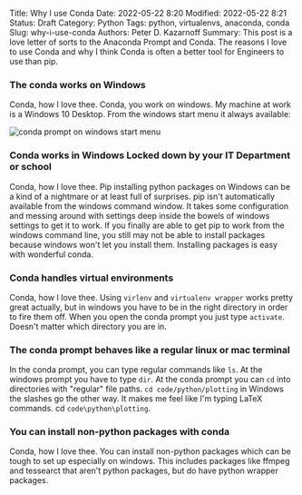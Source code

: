 Title: Why I use Conda
Date: 2022-05-22 8:20
Modified: 2022-05-22 8:21
Status: Draft
Category: Python
Tags: python, virtualenvs, anaconda, conda
Slug: why-i-use-conda
Authors: Peter D. Kazarnoff
Summary: This post is a love letter of sorts to the Anaconda Prompt and Conda. The reasons I love to use Conda and why I think Conda is often a better tool for Engineers to use than pip.

### The conda works on Windows

Conda, how I love thee. Conda, you work on windows. My machine at work is a Windows 10 Desktop. From the windows start menu it always available:

![conda prompt on windows start menu]({static}/images/conda_in_windows_start_menu.png)

### Conda works in Windows Locked down by your IT Department or school

Conda, how I love thee. Pip installing python packages on Windows can be a kind of a nightmare or at least full of surprises. pip isn't automatically available from the windows command window. It takes some configuration and messing around with settings deep inside the bowels of windows settings to get it to work. If you finally are able to get pip to work from the windows command line, you still may not be able to install packages because windows won't let you install them. Installing packages is easy with wonderful conda.
 
### Conda handles virtual environments
 
 Conda, how I love thee. Using ```virlenv``` and ```virtualenv wrapper``` works pretty great actually, but in windows you have to be in the right directory in order to fire them off. When you open the conda prompt you just type ```activate```.  Doesn't matter which directory you are in.
 
### The conda prompt behaves like a regular linux or mac terminal
 
 In the conda prompt, you can type regular commands like ```ls```. At the windows prompt you have to type ```dir```. At the conda prompt you can ```cd``` into directories with "regular" file paths. ```cd code/python/plotting``` in Windows the slashes go the other way. It makes me feel like I'm typing LaTeX commands. cd ```code\python\plotting```.
 
 ### You can install non-python packages with conda

 Conda, how I love thee. You can install non-python packages which can be tough to set up especially on windows. This includes packages like ffmpeg and tessearct that aren't python packages, but do have python wrapper packages.
